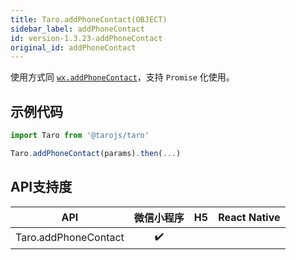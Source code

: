 ```yaml
---
title: Taro.addPhoneContact(OBJECT)
sidebar_label: addPhoneContact
id: version-1.3.23-addPhoneContact
original_id: addPhoneContact
---
```



使用方式同 [`wx.addPhoneContact`](https://developers.weixin.qq.com/miniprogram/dev/api/wx.addPhoneContact.html)，支持 `Promise` 化使用。

## 示例代码

```jsx
import Taro from '@tarojs/taro'

Taro.addPhoneContact(params).then(...)
```
## API支持度


| API | 微信小程序 | H5 | React Native |
| :-: | :-: | :-: | :-: |
| Taro.addPhoneContact | ✔️ |  |  |

